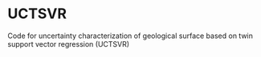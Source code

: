 # UCTSVR
Code for uncertainty characterization of geological surface based on twin support vector regression (UCTSVR)
